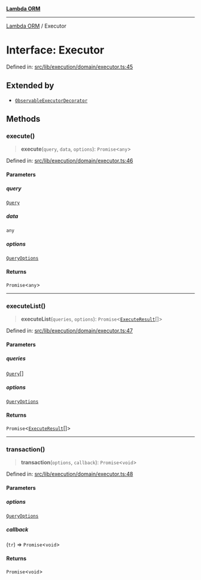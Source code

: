 [**Lambda ORM**](../README.md)

***

[Lambda ORM](../README.md) / Executor

# Interface: Executor

Defined in: [src/lib/execution/domain/executor.ts:45](https://github.com/lambda-orm/lambdaorm/blob/0c7200c61eb042585cd3ed78e0f69b7956734d6b/src/lib/execution/domain/executor.ts#L45)

## Extended by

- [`ObservableExecutorDecorator`](ObservableExecutorDecorator.md)

## Methods

### execute()

> **execute**(`query`, `data`, `options`): `Promise`\<`any`\>

Defined in: [src/lib/execution/domain/executor.ts:46](https://github.com/lambda-orm/lambdaorm/blob/0c7200c61eb042585cd3ed78e0f69b7956734d6b/src/lib/execution/domain/executor.ts#L46)

#### Parameters

##### query

[`Query`](../classes/Query.md)

##### data

`any`

##### options

[`QueryOptions`](QueryOptions.md)

#### Returns

`Promise`\<`any`\>

***

### executeList()

> **executeList**(`queries`, `options`): `Promise`\<[`ExecuteResult`](ExecuteResult.md)[]\>

Defined in: [src/lib/execution/domain/executor.ts:47](https://github.com/lambda-orm/lambdaorm/blob/0c7200c61eb042585cd3ed78e0f69b7956734d6b/src/lib/execution/domain/executor.ts#L47)

#### Parameters

##### queries

[`Query`](../classes/Query.md)[]

##### options

[`QueryOptions`](QueryOptions.md)

#### Returns

`Promise`\<[`ExecuteResult`](ExecuteResult.md)[]\>

***

### transaction()

> **transaction**(`options`, `callback`): `Promise`\<`void`\>

Defined in: [src/lib/execution/domain/executor.ts:48](https://github.com/lambda-orm/lambdaorm/blob/0c7200c61eb042585cd3ed78e0f69b7956734d6b/src/lib/execution/domain/executor.ts#L48)

#### Parameters

##### options

[`QueryOptions`](QueryOptions.md)

##### callback

(`tr`) => `Promise`\<`void`\>

#### Returns

`Promise`\<`void`\>

